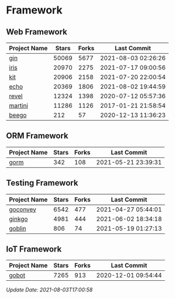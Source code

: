 # Framework

## Web Framework
| Project Name | Stars | Forks | Last Commit |
| ------------ | ----- | ----- | ----------- |
| [gin](https://github.com/gin-gonic/gin) | 50069 | 5677 | 2021-08-03 02:26:26 |
| [iris](https://github.com/kataras/iris) | 20970 | 2275 | 2021-07-17 09:00:56 |
| [kit](https://github.com/go-kit/kit) | 20906 | 2158 | 2021-07-20 22:00:54 |
| [echo](https://github.com/labstack/echo) | 20369 | 1806 | 2021-08-02 19:44:59 |
| [revel](https://github.com/revel/revel) | 12324 | 1398 | 2020-07-12 05:57:36 |
| [martini](https://github.com/go-martini/martini) | 11286 | 1126 | 2017-01-21 21:58:54 |
| [beego](https://github.com/astaxie/beego) | 212 | 57 | 2020-12-13 11:36:23 |

## ORM Framework
| Project Name | Stars | Forks | Last Commit |
| ------------ | ----- | ----- | ----------- |
| [gorm](https://github.com/jinzhu/gorm) | 342 | 108 | 2021-05-21 23:39:31 |

## Testing Framework
| Project Name | Stars | Forks | Last Commit |
| ------------ | ----- | ----- | ----------- |
| [goconvey](https://github.com/smartystreets/goconvey) | 6542 | 477 | 2021-04-27 05:44:01 |
| [ginkgo](https://github.com/onsi/ginkgo) | 4981 | 444 | 2021-06-02 18:34:18 |
| [goblin](https://github.com/franela/goblin) | 806 | 74 | 2021-05-19 01:27:13 |

## IoT Framework
| Project Name | Stars | Forks | Last Commit |
| ------------ | ----- | ----- | ----------- |
| [gobot](https://github.com/hybridgroup/gobot) | 7265 | 913 | 2020-12-01 09:54:44 |

*Update Date: 2021-08-03T17:00:58*